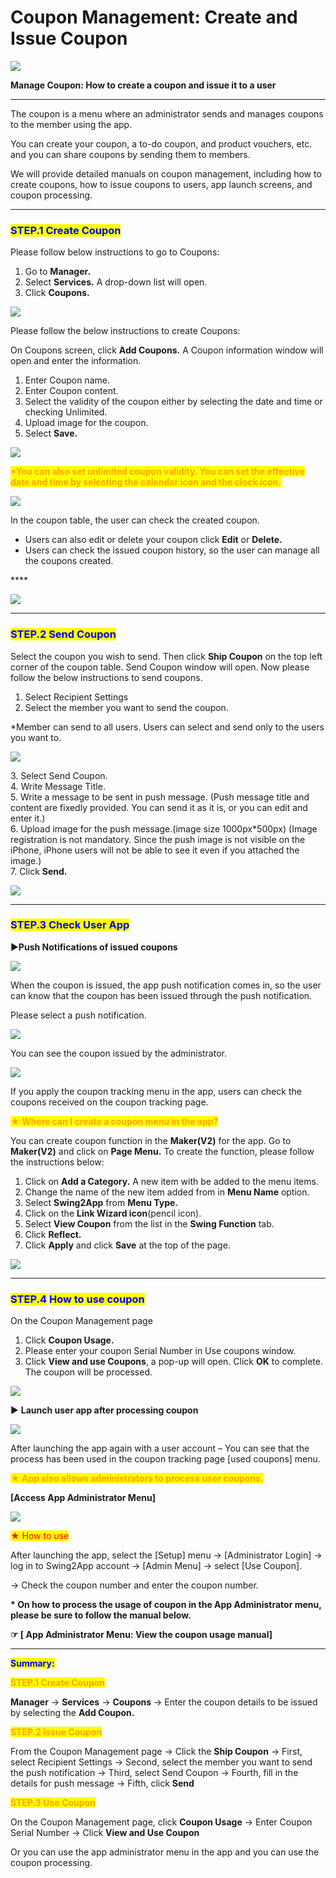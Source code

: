 # Coupon Management: Create and Issue Coupon

![](https://support.swing2app.com/wp-content/uploads/2019/02/Coupons.png)

**Manage Coupon: How to create a coupon and issue it to a user**

****

The coupon is a menu where an administrator sends and manages coupons to the member using the app.

​You can create your coupon, a to-do coupon, and product vouchers, etc. and you can share coupons by sending them to members.

We will provide detailed manuals on coupon management, including how to create coupons, how to issue coupons to users, app launch screens, and coupon processing.

***

### <mark style="color:blue;">**STEP.1 Create Coupon**</mark>

Please follow below instructions to go to Coupons:

1. Go to **Manager.**
2. Select **Services.** A drop-down list will open.&#x20;
3. Click **Coupons.**

![](https://support.swing2app.com/wp-content/uploads/2019/02/Cop1.png)

Please follow the below instructions to create Coupons:

On Coupons screen, click **Add Coupons.** A Coupon information window will open and enter the information.

1. Enter Coupon name.
2. Enter Coupon content.
3. Select the validity of the coupon either by selecting the date and time or checking Unlimited.&#x20;
4. Upload image for the coupon.
5. Select **Save.**

![](https://support.swing2app.com/wp-content/uploads/2019/02/e24.png)

<mark style="color:orange;">**\*You can also set unlimited coupon validity. You can set the effective date and time by selecting the calendar icon and the clock icon.**</mark>

![](https://support.swing2app.com/wp-content/uploads/2019/02/Screenshot-2020-04-14-at-01.30.26.png)

In the coupon table, the user can check the created coupon.

* Users can also edit or delete your coupon click **Edit** or **Delete.**
* Users can check the issued coupon history, so the user can manage all the coupons created.

&#x20;****&#x20;

![](https://support.swing2app.com/wp-content/uploads/2019/02/Screenshot-2020-04-14-at-01.32.58.png)

***

### <mark style="color:blue;">**STEP.2 Send Coupon**</mark>

Select the coupon you wish to send. Then click **Ship Coupon** on the top left corner of the coupon table. Send Coupon window will open. Now please follow the below instructions to send coupons.

1. Select Recipient Settings
2. Select the member you want to send the coupon.

\*Member can send to all users. Users can select and send only to the users you want to.

![](https://support.swing2app.com/wp-content/uploads/2019/02/e30.png)

3\. Select Send Coupon.\
4\. Write Message Title.\
5\. Write a message to be sent in push message. (Push message title and content are fixedly provided. You can send it as it is, or you can edit and enter it.)\
6\. Upload image for the push message.(image size 1000px\*500px) (Image registration is not mandatory. Since the push image is not visible on the iPhone, iPhone users will not be able to see it even if you attached the image.)\
7\. Click **Send.**

![](https://support.swing2app.com/wp-content/uploads/2019/02/e31.png)

***

### <mark style="color:blue;">**STEP.3 Check User App**</mark>

▶**Push Notifications of issued coupons**

![](https://support.swing2app.com/wp-content/uploads/2019/02/22@3x.png)

When the coupon is issued, the app push notification comes in, so the user can know that the coupon has been issued through the push notification.

Please select a push notification.

![](https://support.swing2app.com/wp-content/uploads/2019/02/coup3.png)

You can see the coupon issued by the administrator.

![](https://support.swing2app.com/wp-content/uploads/2019/02/coup4.png)

If you apply the coupon tracking menu in the app, users can check the coupons received on the coupon tracking page.





<mark style="color:orange;">**★ Where can I create a coupon menu in the app?**</mark>

You can create coupon function in the **Maker(V2)** for the app. Go to **Maker(V2)** and click on **Page Menu.** To create the function, please follow the instructions below:

1. Click on **Add a Category.** A new item with be added to the menu items.&#x20;
2. Change the name of the new item added from in **Menu Name** option.
3. Select **Swing2App** from **Menu Type.**
4. Click on the **Link Wizard icon**(pencil icon).
5. Select **View Coupon** from the list in the **Swing Function** tab.&#x20;
6. Click **Reflect.**
7. Click **Apply** and click **Save** at the top of the page.

![](https://support.swing2app.com/wp-content/uploads/2018/10/up3.png)

***

### <mark style="color:blue;">**STEP.4**</mark> <mark style="color:blue;"></mark><mark style="color:blue;"></mark> <mark style="color:blue;"></mark><mark style="color:blue;">**How to use coupon**</mark>

On the Coupon Management page

1. Click **Coupon Usage.**
2. Please enter your coupon Serial Number in Use coupons window.
3. Click **View and use Coupons**, a pop-up will open. Click **OK** to complete. The coupon will be processed.

![](https://support.swing2app.com/wp-content/uploads/2019/02/msur1.png)

▶ **Launch user app after processing coupon**

![](https://support.swing2app.com/wp-content/uploads/2019/02/coup5.png)

After launching the app again with a user account – You can see that the process has been used in the coupon tracking page \[used coupons] menu.





<mark style="color:orange;">**★ App also allows administrators to process user coupons.**</mark>

**\[Access App Administrator Menu]**

![](https://support.swing2app.com/wp-content/uploads/2019/02/coup1.png)



<mark style="color:red;">★ How to use</mark>

After launching the app, select the \[Setup] menu → \[Administrator Login] → log in to Swing2App account → \[Admin Menu] → select \[Use Coupon].

→ Check the coupon number and enter the coupon number.

**\* On how to process the usage of coupon in the App Administrator menu, please be sure to follow the manual below.**&#x20;

**☞ \[ App Administrator Menu: View the coupon usage manual]**

***

<mark style="color:blue;">**Summary:**</mark>

<mark style="color:orange;">**STEP.1 Create Coupon**</mark>

**Manager** → **Services** → **Coupons** → Enter the coupon details to be issued by selecting the **Add Coupon.**

<mark style="color:orange;">**STEP.2 Issue Coupon**</mark>

From the Coupon Management page → Click the **Ship Coupon** → First, select Recipient Settings → Second, select the member you want to send the push notification → Third, select Send Coupon → Fourth, fill in the details for push message → Fifth, click **Send**

<mark style="color:orange;">**STEP.3 Use Coupon**</mark>

On the Coupon Management page, click **Coupon Usage** → Enter Coupon Serial Number → Click **View and Use Coupon**&#x20;

Or you can use the app administrator menu in the app and you can use the coupon processing.
